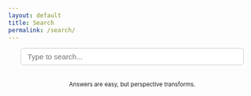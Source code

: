 ```yaml
---
layout: default
title: Search
permalink: /search/
---
```

<input type="text" id="search-input" placeholder="Type to search..." />

<ul id="results-container"></ul>

<style>
  #results-container,
  #results-container * {
    all: unset;
  }

  /* Align search input and results container */
  #search-input, 
  #results-container {
    display: block;
    margin: 0.5rem auto 1rem;
    width: 90%;
    max-width: 600px;
    border-radius: 6px; /* match input rounded corners */
  }

  #search-input {
    border: 1px solid #ccc;
    padding: 0.5rem 0.8rem;
    font-size: 0.95rem;
  }

  #results-container {
    display: flex;
    flex-direction: column;
    gap: 0.2rem; /* doubled spacing */
    padding: 0;
  }

  #results-container li {
    background-color: #ffffff; /* white background */
    border: 1.5px solid #ccc; /* match search box border */
    border-radius: 6px;
    padding: 0.5rem 0.8rem;
    margin: 0;
    box-shadow: none;
    font-size: 0.95rem;
    line-height: 1.3;
  }

  #results-container li:last-child {
    margin-bottom: 0;
  }

  #results-container li a {
    display: block;
    text-decoration: none;
    color: #222;
  }

  #results-container li:hover {
    background-color: #f9f9f9; /* subtle light gray on hover */
  }
</style>

<script src="https://unpkg.com/simple-jekyll-search/dest/simple-jekyll-search.min.js"></script>
<script>
  SimpleJekyllSearch({
    searchInput: document.getElementById('search-input'),
    resultsContainer: document.getElementById('results-container'),
    json: '/search.json',
    searchResultTemplate: '<li><a href="{url}">{title}</a></li>',
    noResultsText: '<li>No results found</li>',
    limit: 7,
    fuzzy: false,
  });
</script>
<small><p align="center">
  Answers are easy, but perspective transforms.
</p></small>
